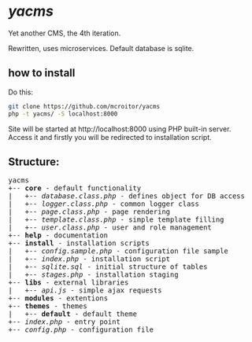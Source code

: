 # _yacms_

Yet another CMS, the 4th iteration.

Rewritten, uses microservices. Default database is sqlite.

## how to install

Do this:
```bash
git clone https://github.com/mcroitor/yacms
php -t yacms/ -S localhost:8000
```
Site will be started at http://localhost:8000 using PHP built-in server.
Access it and firstly you will be redirected to installation script.

## Structure:

<pre>yacms
+-- <b>core</b> - default functionality
|   +-- <i>database.class.php</i> - defines object for DB access
|   +-- <i>logger.class.php</i> - common logger class
|   +-- <i>page.class.php</i> - page rendering
|   +-- <i>template.class.php</i> - simple template filling
|   +-- <i>user.class.php</i> - user and role management
+-- <b>help</b> - documentation
+-- <b>install</b> - installation scripts
|   +-- <i>config.sample.php</i> - configuration file sample
|   +-- <i>index.php</i> - installation script
|   +-- <i>sqlite.sql</i> - initial structure of tables
|   +-- <i>stages.php</i> - installation staging
+-- <b>libs</b> - external libraries
|   +-- <i>api.js</i> - simple ajax requests
+-- <b>modules</b> - extentions
+-- <b>themes</b> - themes
|   +-- <b>default</b> - default theme
+-- <i>index.php</i> - entry point
+-- <i>config.php</i> - configuration file
</pre>